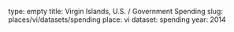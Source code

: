 type: empty
title: Virgin Islands, U.S. / Government Spending
slug: places/vi/datasets/spending
place: vi
dataset: spending
year: 2014
